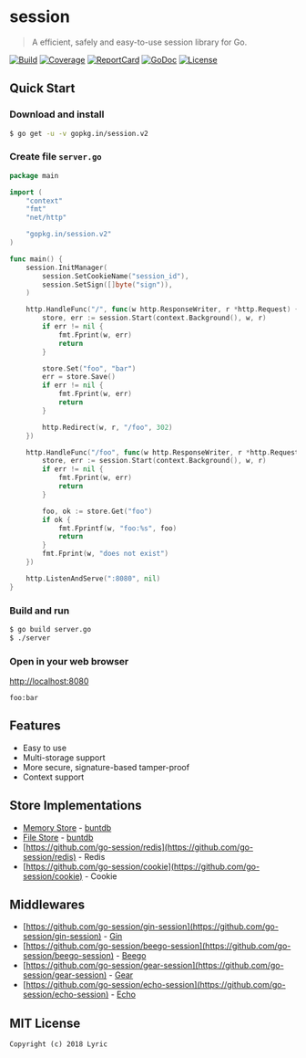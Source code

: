 # session

> A efficient, safely and easy-to-use session library for Go. 

[![Build][Build-Status-Image]][Build-Status-Url] [![Coverage][Coverage-Image]][Coverage-Url] [![ReportCard][reportcard-image]][reportcard-url] [![GoDoc][godoc-image]][godoc-url] [![License][license-image]][license-url]

## Quick Start

### Download and install

```bash
$ go get -u -v gopkg.in/session.v2
```

### Create file `server.go`

```go
package main

import (
	"context"
	"fmt"
	"net/http"

	"gopkg.in/session.v2"
)

func main() {
	session.InitManager(
		session.SetCookieName("session_id"),
		session.SetSign([]byte("sign")),
	)

	http.HandleFunc("/", func(w http.ResponseWriter, r *http.Request) {
		store, err := session.Start(context.Background(), w, r)
		if err != nil {
			fmt.Fprint(w, err)
			return
		}

		store.Set("foo", "bar")
		err = store.Save()
		if err != nil {
			fmt.Fprint(w, err)
			return
		}

		http.Redirect(w, r, "/foo", 302)
	})

	http.HandleFunc("/foo", func(w http.ResponseWriter, r *http.Request) {
		store, err := session.Start(context.Background(), w, r)
		if err != nil {
			fmt.Fprint(w, err)
			return
		}

		foo, ok := store.Get("foo")
		if ok {
			fmt.Fprintf(w, "foo:%s", foo)
			return
		}
		fmt.Fprint(w, "does not exist")
	})

	http.ListenAndServe(":8080", nil)
}
```

### Build and run

```bash
$ go build server.go
$ ./server
```

### Open in your web browser

<http://localhost:8080>

    foo:bar

## Features

- Easy to use
- Multi-storage support
- More secure, signature-based tamper-proof
- Context support

## Store Implementations

- [Memory Store](https://github.com/go-session/session/blob/master/store.go#L50) - [buntdb](https://github.com/tidwall/buntdb)
- [File Store](https://github.com/go-session/session/blob/master/store.go#L60) - [buntdb](https://github.com/tidwall/buntdb)
- [https://github.com/go-session/redis](https://github.com/go-session/redis) - Redis
- [https://github.com/go-session/cookie](https://github.com/go-session/cookie) - Cookie

## Middlewares

- [https://github.com/go-session/gin-session](https://github.com/go-session/gin-session) - [Gin](https://github.com/gin-gonic/gin)
- [https://github.com/go-session/beego-session](https://github.com/go-session/beego-session) - [Beego](https://github.com/astaxie/beego)
- [https://github.com/go-session/gear-session](https://github.com/go-session/gear-session) - [Gear](https://github.com/teambition/gear)
- [https://github.com/go-session/echo-session](https://github.com/go-session/echo-session) - [Echo](https://github.com/labstack/echo)

## MIT License

    Copyright (c) 2018 Lyric

[reportcard-url]: https://goreportcard.com/report/gopkg.in/session.v2
[reportcard-image]: https://goreportcard.com/badge/gopkg.in/session.v2
[Build-Status-Url]: https://travis-ci.org/go-session/session
[Build-Status-Image]: https://travis-ci.org/go-session/session.svg?branch=master
[Coverage-Url]: https://coveralls.io/github/go-session/session?branch=master
[Coverage-Image]: https://coveralls.io/repos/github/go-session/session/badge.svg?branch=master
[godoc-url]: https://godoc.org/gopkg.in/session.v2
[godoc-image]: https://godoc.org/gopkg.in/session.v2?status.svg
[license-url]: http://opensource.org/licenses/MIT
[license-image]: https://img.shields.io/npm/l/express.svg
